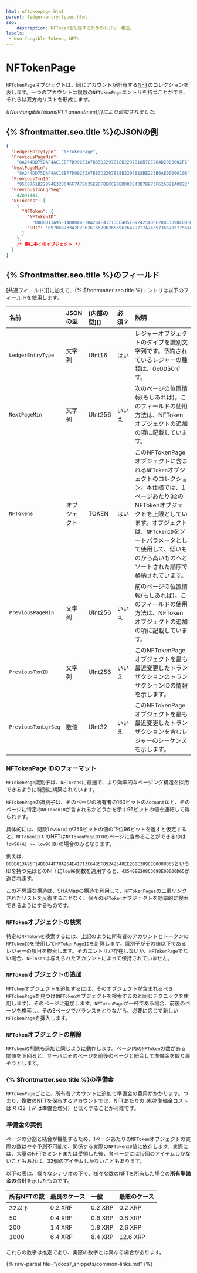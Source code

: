 ```yaml
---
html: nftokenpage.html
parent: ledger-entry-types.html
seo:
    description: NFTokenを記録するためのレジャー構造。
labels:
 - Non-fungible Tokens, NFTs
---
```

# NFTokenPage

`NFTokenPage`オブジェクトは、同じアカウントが所有する[NFT](../../../../concepts/tokens/nfts/index.md)のコレクションを表します。一つのアカウントは複数の`NFTokenPage`エントリを持つことができ、それらは双方向リストを形成します。

_([NonFungibleTokensV1_1 amendment][]により追加されました)_


## {% $frontmatter.seo.title %}のJSONの例

```json
{
  "LedgerEntryType": "NFTokenPage",
  "PreviousPageMin":
    "8A244DD75DAF4AC1EEF7D99253A7B83D2297818B2297818B70E264D2000002F2",
  "NextPageMin":
    "8A244DD75DAF4AC1EEF7D99253A7B83D2297818B2297818BE223B0AE0000010B",
  "PreviousTxnID":
    "95C8761B22894E328646F7A70035E9DFBECC90EDD83E43B7B973F626D21A0822",
  "PreviousTxnLgrSeq":
    42891441,
  "NFTokens": [
    {
      "NFToken": {
        "NFTokenID":
          "000B013A95F14B0044F78A264E41713C64B5F89242540EE208C3098E00000D65",
        "URI": "697066733A2F2F62616679626569676479727A74357366703775646D37687537367568377932366E6634646675796C71616266336F636C67747179353566627A6469"
      }
    },
    /* 更に多くのオブジェクト */
  ]
}
```


## {% $frontmatter.seo.title %}のフィールド

[共通フィールド][]に加えて、{% $frontmatter.seo.title %}エントリは以下のフィールドを使用します。

| 名前                | JSONの型   | [内部の型][] | 必須？ | 説明        |
|:--------------------|:----------|:-----------|:----------|:------------|
| `LedgerEntryType`   | 文字列    | UInt16      | はい   | レジャーオブジェクトのタイプを識別文字列です。予約されているレジャーの種類は、0x0050です。|
| `NextPageMin`       | 文字列    | UInt256     | いいえ | 次のページの位置情報(もしあれば)。このフィールドの使用方法は、NFTokenオブジェクトの追加の項に記載しています。|
| `NFTokens`          | オブジェクト  | TOKEN    | はい   | このNFTokenPageオブジェクトに含まれる`NFToken`オブジェクトのコレクション。本仕様では、1ページあたり32のNFTokenオブジェクトを上限としています。オブジェクトは、`NFTokenID`をソートパラメータとして使用して、低いものから高いものへとソートされた順序で格納されています。|
| `PreviousPageMin`   | 文字列    | UInt256     | いいえ | 前のページの位置情報(もしあれば)。このフィールドの使用方法は、NFTokenオブジェクトの追加の項に記載しています。|
| `PreviousTxnID`     | 文字列    | UInt256     | いいえ | このNFTokenPageオブジェクトを最も最近変更したトランザクションのトランザクションIDの情報を示します。|
| `PreviousTxnLgrSeq` | 数値    | UInt32       | いいえ  | このNFTokenPageオブジェクトを最も最近変更したトランザクションを含むレジャーのシーケンスを示します。|


### NFTokenPage IDのフォーマット

`NFTokenPage`識別子は、`NFTokens`に最適で、より効率的なページング構造を採用できるように特別に構築されています。

`NFTokenPage`の識別子は、そのページの所有者の160ビットの`AccountID`と、そのページに特定の`NFTokenID`が含まれるかどうかを示す96ビットの値を連結して得られます。

具体的には、関数`low96(x)`が256ビットの値の下位96ビットを返すと仮定すると、`NFTokenID` `A` のNFTは`NFTokenPageID` `B`のページに含めることができるのは`low96(A) >= low96(B)`の場合のみとなります。

例えば、`000B013A95F14B0044F78A264E41713C64B5F89242540EE208C3098E00000D65`というIDを持つ先ほどのNFTに`low96`関数を適用すると、`42540EE208C3098E00000D65`が返されます。

この不思議な構造は、SHAMapの構造を利用して、`NFTokenPages`の二重リンクされたリストを反復することなく、個々の`NFToken`オブジェクトを効率的に検索できるようにするものです。


### `NFToken`オブジェクトの検索

特定の`NFToken`を検索するには、上記のように所有者のアカウントとトークンの`NFTokenID`を使用して`NFTokenPageID`を計算します。識別子がその値以下であるレジャーの項目を検索します。そのエントリが存在しないか、`NFTokenPage`でない場合、`NFToken`は与えられたアカウントによって保持されていません。


### `NFToken`オブジェクトの追加

`NFToken`オブジェクトを追加するには、そのオブジェクトが含まれるべき`NFTokenPage`を見つけ(`NFToken`オブジェクトを検索するのと同じテクニックを使用します)、そのページに追加します。`NFTokenPage`が一杯である場合、前後のページを検索し、その3ページでバランスをとりながら、必要に応じて新しい`NFTokenPage`を挿入します。


### `NFToken`オブジェクトの削除

`NFToken`の削除も追加と同じように動作します。ページ内の`NFToken`の数がある閾値を下回ると、サーバはそのページを前後のページと統合して準備金を取り戻そうとします。


### {% $frontmatter.seo.title %}の準備金

`NFTokenPage`ごとに、所有者アカウントに追加で準備金の費用がかかります。つまり、複数のNFTを保有するアカウントでは、NFTあたりの _実効_ 準備金コストは _R_ /32（ _R_ は準備金増分）と低くすることが可能です。


### 準備金の実例

ページの分割と結合が機能するため、1ページあたりの`NFToken`オブジェクトの実際の数はやや予測不可能で、関係する実際の`NFTokenID`値に依存します。実際には、大量のNFTをミントまたは受領した後、各ページには16個のアイテムしかないこともあれば、32個のアイテムしかないこともあります。

以下の表は、様々なシナリオの下で、様々な数のNFTを所有した場合の**所有準備金の合計**を示したものです。


| 所有NFTの数  |  最良のケース | 一般 | 最悪のケース |
|:------------|:----------|:--------|:-----------|
| 32以下       | 0.2 XRP   | 0.2 XRP | 0.2 XRP    |
| 50          | 0.4 XRP   | 0.6 XRP | 0.8 XRP    |
| 200         | 1.4 XRP   | 1.8 XRP | 2.6 XRP    |
| 1000        | 6.4 XRP   | 8.4 XRP | 12.6 XRP   |

<!-- RESERVES_REMINDER: update math if reserves change -->

これらの数字は推定であり、実際の数字とは異なる場合があります。

{% raw-partial file="/docs/_snippets/common-links.md" /%}
